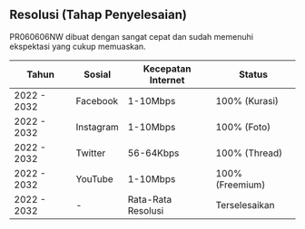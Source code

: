 ## Resolusi (Tahap Penyelesaian)

PR060606NW dibuat dengan sangat cepat dan sudah memenuhi ekspektasi yang cukup memuaskan.


Tahun       | Sosial          | Kecepatan Internet  | Status
------------|-----------------|---------------------|-----------------
2022 - 2032 | Facebook        | 1-10Mbps            | 100% (Kurasi)
2022 - 2032 | Instagram       | 1-10Mbps            | 100% (Foto)
2022 - 2032 | Twitter         | 56-64Kbps           | 100% (Thread)
2022 - 2032 | YouTube         | 1-10Mbps            | 100% (Freemium)
2022 - 2032 | -               | Rata-Rata Resolusi  | Terselesaikan
